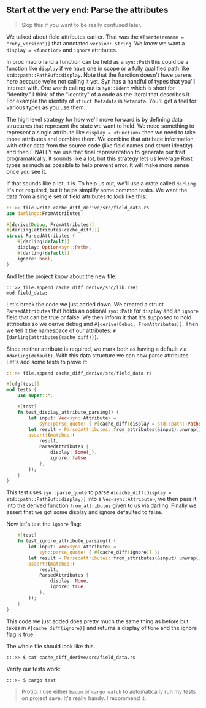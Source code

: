 ## Start at the very end: Parse the attributes

> Skip this if you want to be really confused later.

We talked about field attributes earlier. That was the `#[serde(rename = "ruby_version")]` that annotated `version: String`. We know we want a `display = <function>` and `ignore` attributes.

In proc macro land a function can be held as a `syn::Path` this could be a function like `display` if we have one in scope or a fully qualified path like `std::path::PathBuf::display`. Note that the function doesn't have parens here because we're not calling it yet. Syn has a handful of types that you'll interact with. One worth calling out is `syn::Ident` which is short for "identity." I think of the "identity" of a code as the literal that describes it. For example the identity of `struct Metadata` is `Metadata`. You'll get a feel for various types as you use them.

The high level strategy for how we'll move forward is by defining data structures that represent the state we want to hold. We need something to represent a single attribute like `display = <function>` then we need to take those attributes and combine them. We combine that attribute information with other data from the source code (like field names and struct identity) and then FINALLY we use that final representation to generate our trait programatically. It sounds like a lot, but this strategy lets us leverage Rust types as much as possible to help prevent error. It will make more sense once you see it.

If that sounds like a lot, it is. To help us out, we'll use a crate called `darling`. It's not required, but it helps simplify some common tasks. We want the data from a single set of field attributes to look like this:

```rust
:::>> file.write cache_diff_derive/src/field_data.rs
use darling::FromAttributes;

#[derive(Debug, FromAttributes)]
#[darling(attributes(cache_diff))]
struct ParsedAttributes {
    #[darling(default)]
    display: Option<syn::Path>,
    #[darling(default)]
    ignore: bool,
}
```

And let the project know about the new file:

```
:::>> file.append cache_diff_derive/src/lib.rs#1
mod field_data;
```

Let's break the code we just added down. We created a struct `ParsedAttributes` that holds an optional `syn::Path` for `display` and an `ignore` field that can be true or false. We then inform it that it's supposed to hold attributes so we derive debug and `#[derive(Debug, FromAttributes)]`. Then we tell it the namespace of our attributes: `#[darling(attributes(cache_diff))]`.

Since neither attribute is required, we mark both as having a default via `#darling(default)`. With this data structure we can now parse attributes. Let's add some tests to prove it:


```rust
:::>> file.append cache_diff_derive/src/field_data.rs

#[cfg(test)]
mod tests {
    use super::*;

    #[test]
    fn test_display_attribute_parsing() {
        let input: Vec<syn::Attribute> =
            syn::parse_quote! { #[cache_diff(display = std::path::PathBuf::display)] };
        let result = ParsedAttributes::from_attributes(&input).unwrap();
        assert!(matches!(
            result,
            ParsedAttributes {
                display: Some(_),
                ignore: false
            },
        ));
    }
}
```

This test uses `syn::parse_quote` to parse `#[cache_diff(display = std::path::PathBuf::display)]` into a `Vec<syn::Attribute>`, we then pass it into the derived function `from_attributes` given to us via darling. Finally we assert that we got some display and ignore defaulted to false.

Now let's test the `ignore` flag:

```rust
    #[test]
    fn test_ignore_attribute_parsing() {
        let input: Vec<syn::Attribute> =
            syn::parse_quote! { #[cache_diff(ignore)] };
        let result = ParsedAttributes::from_attributes(&input).unwrap();
        assert!(matches!(
            result,
            ParsedAttributes {
                display: None,
                ignore: true
            },
        ));
    }
}
```

This code we just added does pretty much the same thing as before but takes in `#[cache_diff(ignore)]` and returns a display of `None` and the ignore flag is true.

The whole file should look like this:

```
:::>> $ cat cache_diff_derive/src/field_data.rs
```

Verify our tests work:

```
:::>- $ cargo test
```

> Protip: I use either `bacon` or `cargo watch` to automatically run my tests on project save. It's really handy. I recommend it.
